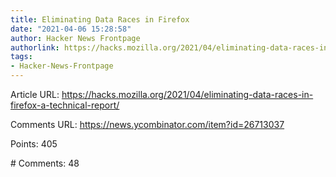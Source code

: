 ```yaml
---
title: Eliminating Data Races in Firefox
date: "2021-04-06 15:28:58"
author: Hacker News Frontpage
authorlink: https://hacks.mozilla.org/2021/04/eliminating-data-races-in-firefox-a-technical-report/
tags:
- Hacker-News-Frontpage
---
```


<p>Article URL: <a href="https://hacks.mozilla.org/2021/04/eliminating-data-races-in-firefox-a-technical-report/">https://hacks.mozilla.org/2021/04/eliminating-data-races-in-firefox-a-technical-report/</a></p>
<p>Comments URL: <a href="https://news.ycombinator.com/item?id=26713037">https://news.ycombinator.com/item?id=26713037</a></p>
<p>Points: 405</p>
<p># Comments: 48</p>
